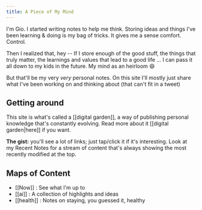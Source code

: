 ```yaml
---
title: A Piece of My Mind
---
```


I'm Gio. I started writing notes to help me think. Storing ideas and things I've been learning & doing is my bag of tricks. It gives me a sense comfort. Control.

Then I realized that, hey -- If I store enough of the good stuff, the things that truly matter, the learnings and values that lead to a good life ... I can pass it all down to my kids in the future. My mind as an heirloom 😄

But that'll be my very *very* personal notes. On this site I'll mostly just share what I've been working on and thinking about (that can't fit in a tweet)

## Getting around
This site is what's called a [[digital garden]], a way of publishing personal knowledge that's constantly evolving. Read more about it [[digital garden|here]] if you want. 

**The gist:** you'll see a lot of links; just tap/click it if it's interesting. Look at my Recent Notes for a stream of content that's always showing the most recently modified at the top.

## Maps of Content
- [[Now]] : See what I'm up to
- [[ai]] : A collection of highlights and ideas
- [[health]] : Notes on staying, you guessed it, healthy